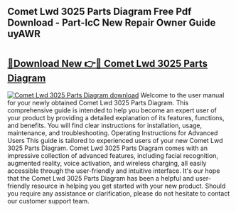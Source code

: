 ## Comet Lwd 3025 Parts Diagram Free Pdf Download - Part-IcC New Repair Owner Guide uyAWR

# <h2><a href="http://dfswoa.blite.top/?on=Comet+Lwd+3025+Parts+Diagram">🔗Download New 👉🔴 Comet Lwd 3025 Parts Diagram</a></h2>

[![Comet Lwd 3025 Parts Diagram download](https://i.imgur.com/lujVjoI.png)](http://dfswoa.blite.top/?on=Comet+Lwd+3025+Parts+Diagram)
Welcome to the user manual for your newly obtained Comet Lwd 3025 Parts Diagram. This comprehensive guide is intended to help you become an expert user of your product by providing a detailed explanation of its features, functions, and benefits. You will find clear instructions for installation, usage, maintenance, and troubleshooting. Operating Instructions for Advanced Users This guide is tailored to experienced users of your new Comet Lwd 3025 Parts Diagram. Comet Lwd 3025 Parts Diagram comes with an impressive collection of advanced features, including facial recognition, augmented reality, voice activation, and wireless charging, all easily accessible through the user-friendly and intuitive interface. It's our hope that the Comet Lwd 3025 Parts Diagram has been a helpful and user-friendly resource in helping you get started with your new product. Should you require any assistance or clarification, please do not hesitate to contact our customer support team.
